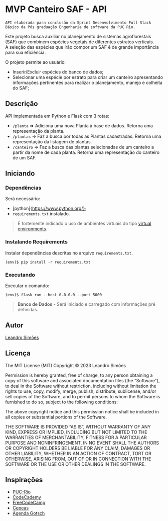 # MVP Canteiro SAF - API

    API elaborada para conclusão da Sprint Desenvolvimento Full Stack Básico da Pós graduação Engenharia de software da PUC Rio.
Este projeto busca auxiliar no planejamento de sistemas agroflorestais (SAF) que combinem espécies vegetais de diferentes estratos verticais.<br>
A seleção das espécies que irão compor um SAF é de grande importância para sua eficiência.

O projeto permite ao usuário:
- Inserir/Excluir espécies do banco de dados;
- Selecionar uma espécie por estrato para criar um canteiro apresentando informações pertinentes para realizar o planejamento, manejo e colheita do SAF; 

## Descrição

API implementada em Python e Flask com 3 rotas:
- `/planta` => 
    Adiciona uma nova Planta à base de dados. Retorna uma representação da planta.
- `/plantas` => 
    Faz a busca por todas as Plantas cadastradas. Retorna uma representação da listagem de plantas.
- `/canteiro` => 
    Faz a busca das plantas selecionadas de um canteiro a partir da nome de cada planta. Retorna uma representação do canteiro de um SAF.

## Iniciando

### Dependências

Será necessário:
- [python]{https://www.python.org/};
- `requirements.txt` instalado.

> É fortemente indicado o uso de ambientes virtuais do tipo [virtual environments](https://docs.python.org/3/library/venv.html).

### Instalando Requirements

Instalar dependências descritas no arquivo `requirements.txt`.
```
(env)$ pip install -r requirements.txt
```

### Executando

Executar o comando:
```
(env)$ flask run --host 0.0.0.0 --port 5000
```

> **Banco de Dados** - Será iniciado e carregado com informações pré definidas.

## Autor
 
[Leandro Simões](https://github.com/Leandr0SmS)

## Licença

The MIT License (MIT)
Copyright © 2023 Leandro Simões

Permission is hereby granted, free of charge, to any person obtaining a copy of this software and associated documentation files (the “Software”), to deal in the Software without restriction, including without limitation the rights to use, copy, modify, merge, publish, distribute, sublicense, and/or sell copies of the Software, and to permit persons to whom the Software is furnished to do so, subject to the following conditions:

The above copyright notice and this permission notice shall be included in all copies or substantial portions of the Software.

THE SOFTWARE IS PROVIDED “AS IS”, WITHOUT WARRANTY OF ANY KIND, EXPRESS OR IMPLIED, INCLUDING BUT NOT LIMITED TO THE WARRANTIES OF MERCHANTABILITY, FITNESS FOR A PARTICULAR PURPOSE AND NONINFRINGEMENT. IN NO EVENT SHALL THE AUTHORS OR COPYRIGHT HOLDERS BE LIABLE FOR ANY CLAIM, DAMAGES OR OTHER LIABILITY, WHETHER IN AN ACTION OF CONTRACT, TORT OR OTHERWISE, ARISING FROM, OUT OF OR IN CONNECTION WITH THE SOFTWARE OR THE USE OR OTHER DEALINGS IN THE SOFTWARE.

## Inspirações

* [PUC-Rio](https://www.puc-rio.br/index.html)
* [CodeCademy](https://www.codecademy.com/)
* [FreeCodeCamp](https://www.freecodecamp.org/learn/)
* [Cepeas](https://www.cepeas.org/)
* [Agenda Gotsch](https://agendagotsch.com/)

